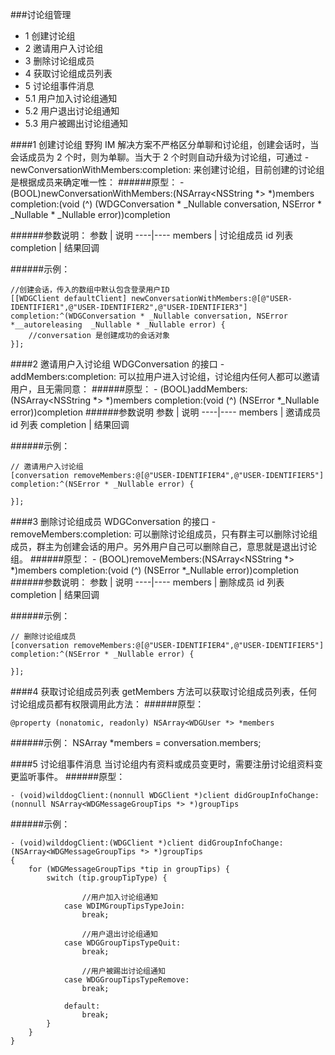 
###讨论组管理 
* 1 创建讨论组
* 2 邀请用户入讨论组 
* 3 删除讨论组成员
* 4 获取讨论组成员列表
* 5 讨论组事件消息
 * 5.1 用户加入讨论组通知
 * 5.2 用户退出讨论组通知 
 * 5.3 用户被踢出讨论组通知


####1 创建讨论组
野狗 IM 解决方案不严格区分单聊和讨论组，创建会话时，当会话成员为 2 个时，则为单聊。当大于 2 个时则自动升级为讨论组，可通过 -newConversationWithMembers:completion: 来创建讨论组，目前创建的讨论组是根据成员来确定唯一性：
######原型：
	- (BOOL)newConversationWithMembers:(NSArray<NSString *> *)members completion:(void (^) (WDGConversation * _Nullable conversation, NSError * _Nullable * _Nullable error))completion
	
######参数说明：
参数	| 说明
----|----
members	| 讨论组成员 id 列表
completion	| 结果回调

######示例：
```
//创建会话，传入的数组中默认包含登录用户ID
[[WDGClient defaultClient] newConversationWithMembers:@[@"USER-IDENTIFIER1",@"USER-IDENTIFIER2",@"USER-IDENTIFIER3"] completion:^(WDGConversation * _Nullable conversation, NSError *__autoreleasing  _Nullable * _Nullable error) {
    //conversation 是创建成功的会话对象
}];
```

####2 邀请用户入讨论组
WDGConversation 的接口 -addMembers:completion: 可以拉用户进入讨论组，讨论组内任何人都可以邀请用户，且无需同意：
######原型：
	- (BOOL)addMembers:(NSArray<NSString *> *)members completion:(void (^) (NSError *_Nullable error))completion
######参数说明
参数	| 说明
----|----
members | 邀请成员 id 列表
completion	| 结果回调

######示例：
```
// 邀请用户入讨论组
[conversation removeMembers:@[@"USER-IDENTIFIER4",@"USER-IDENTIFIER5"] completion:^(NSError * _Nullable error) {
        
}];
```
 
####3 删除讨论组成员
WDGConversation 的接口 -removeMembers:completion: 可以删除讨论组成员，只有群主可以删除讨论组成员，群主为创建会话的用户。另外用户自己可以删除自己，意思就是退出讨论组。
######原型：
	- (BOOL)removeMembers:(NSArray<NSString *> *)members completion:(void (^) (NSError *_Nullable error))completion
######参数说明：
参数	| 说明
----|----
members	| 删除成员 id 列表
completion	| 结果回调

######示例：
```
// 删除讨论组成员
[conversation removeMembers:@[@"USER-IDENTIFIER4",@"USER-IDENTIFIER5"] completion:^(NSError * _Nullable error) {
        
}];
```

####4 获取讨论组成员列表
getMembers 方法可以获取讨论组成员列表，任何讨论组成员都有权限调用此方法：
######原型：

	@property (nonatomic, readonly) NSArray<WDGUser *> *members
	
######示例：
	NSArray *members = conversation.members;

####5 讨论组事件消息
当讨论组内有资料或成员变更时，需要注册讨论组资料变更监听事件。
######原型：
```
- (void)wilddogClient:(nonnull WDGClient *)client didGroupInfoChange:(nonnull NSArray<WDGMessageGroupTips *> *)groupTips
```
######示例：
```
- (void)wilddogClient:(WDGClient *)client didGroupInfoChange:(NSArray<WDGMessageGroupTips *> *)groupTips
{
    for (WDGMessageGroupTips *tip in groupTips) {
        switch (tip.groupTipType) {
                
                //用户加入讨论组通知
            case WDIMGroupTipsTypeJoin:
                break;
                
                //用户退出讨论组通知
            case WDGGroupTipsTypeQuit:
                break;
                
                //用户被踢出讨论组通知
            case WDGGroupTipsTypeRemove:
                break;
                
            default:
                break;
        }
    }
}	
```

 
 